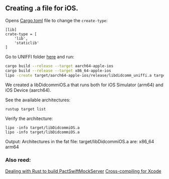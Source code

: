 ## Creating .a file for iOS.

Opens [Cargo.toml](./../../uniffi/Cargo.toml) file to change the `create-type`:
```
[lib]
crate-type = [
    'lib',
    'staticlib'
]
```

Go to UNIFFI folder [here](./../../uniffi/) and run:
```bash
cargo build --release --target aarch64-apple-ios
cargo build --release --target x86_64-apple-ios
lipo -create target/aarch64-apple-ios/release/libdidcomm_uniffi.a target/x86_64-apple-ios/release/libdidcomm_uniffi.a -output target/libDidcommiOS.a
```
We created a libDidcommiOS.a that runs both for iOS Simulator (arm64) and iOS Device (aarch64).

See the available architectures:
```
rustup target list
```

Verify the architecture:
```
lipo -info target/libDidcommiOS.a
lipo -info target/libDidcommiOS.a
```
Output: Architectures in the fat file: target/libDidcommiOS.a are: x86_64 arm64

### Also reed:

[Dealing with Rust to build PactSwiftMockServer](https://gist.github.com/surpher/bbf88e191e9d1f01ab2e2bbb85f9b528)
[Cross-compiling for Xcode](https://github.com/thombles/dw2019rust/blob/master/modules/02%20-%20Cross-compiling%20for%20Xcode.md)
